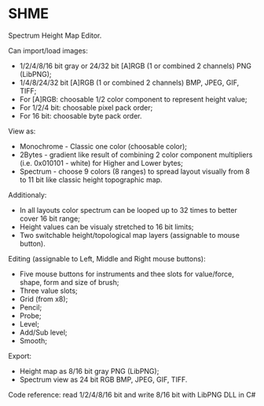 # SHME
Spectrum Height Map Editor.

Can import/load images:
 - 1/2/4/8/16 bit gray or 24/32 bit [A]RGB (1 or combined 2 channels) PNG (LibPNG);
 - 1/4/8/24/32 bit [A]RGB (1 or combined 2 channels) BMP, JPEG, GIF, TIFF;
 - For [A]RGB: choosable 1/2 color component to represent height value;
 - For 1/2/4 bit: choosable pixel pack order;
 - For 16 bit: choosable byte pack order.
 
View as:
 - Monochrome - Classic one color (choosable color);
 - 2Bytes - gradient like result of combining 2 color component multipliers (i.e. 0x010101 - white) for Higher and Lower bytes;
 - Spectrum - choose 9 colors (8 ranges) to spread layout visually from 8 to 11 bit like classic height topographic map.
 
Additionaly:
 - In all layouts color spectrum can be looped up to 32 times to better cover 16 bit range;
 - Height values can be visualy stretched to 16 bit limits;
 - Two switchable height/topological map layers (assignable to mouse button).
 
Editing (assignable to Left, Middle and Right mouse buttons):
 - Five mouse buttons for instruments and thee slots for value/force, shape, form and size of brush;
 - Three value slots;
 - Grid (from x8);
 - Pencil;
 - Probe;
 - Level;
 - Add/Sub level;
 - Smooth;
 
Export:
 - Height map as 8/16 bit gray PNG (LibPNG);
 - Spectrum view as 24 bit RGB BMP, JPEG, GIF, TIFF.

Code reference: read 1/2/4/8/16 bit and write 8/16 bit with LibPNG DLL in C#
